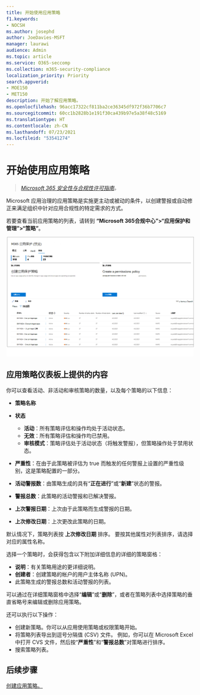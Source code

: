 ```yaml
---
title: 开始使用应用策略
f1.keywords:
- NOCSH
ms.author: josephd
author: JoeDavies-MSFT
manager: laurawi
audience: Admin
ms.topic: article
ms.service: O365-seccomp
ms.collection: m365-security-compliance
localization_priority: Priority
search.appverid:
- MOE150
- MET150
description: 开始了解应用策略。
ms.openlocfilehash: 96acc17322cf811ba2ce36345df972f36b7706c7
ms.sourcegitcommit: 60cc1b2828b1e191f30ca439b97e5a38f48c5169
ms.translationtype: HT
ms.contentlocale: zh-CN
ms.lasthandoff: 07/23/2021
ms.locfileid: "53541274"
---
```

# <a name="get-started-with-app-policies"></a>开始使用应用策略

>*[Microsoft 365 安全性与合规性许可指南](https://aka.ms/ComplianceSD)。*

Microsoft 应用治理的应用策略是实施更主动或被动的条件，以创建警报或自动修正来满足组织中针对应用合规性的特定需求的方式。

若要查看当前应用策略的列表，请转到 **“Microsoft 365合规中心”>“应用保护和管理”>“策略”**。

![Microsoft 365 合规中心内的 MAPG 策略摘要页面](..\media\manage-app-protection-governance\mapg-cc-policies.png)

## <a name="whats-available-on-the-app-policies-dashboard"></a>应用策略仪表板上提供的内容

你可以查看活动、非活动和审核策略的数量，以及每个策略的以下信息：

- **策略名称**
- **状态**

  - **活动**：所有策略评估和操作均处于活动状态。
  - **无效**：所有策略评估和操作均已禁用。
  - **审核模式**：策略评估处于活动状态（将触发警报），但策略操作处于禁用状态。

- **严重性**：在由于此策略被评估为 true 而触发的任何警报上设置的严重性级别，这是策略配置的一部分。
- **活动警报数**：由策略生成的具有“**正在进行**”或“**新建**”状态的警报。
- **警报总数**：此策略的活动警报和已解决警报。
- **上次警报日期**：上次由于此策略而生成警报的日期。
- **上次修改日期**：上次更改此策略的日期。

默认情况下，策略列表按 **上次修改日期** 排序。 要按其他属性对列表排序，请选择对应的属性名称。

选择一个策略时，会获得包含以下附加详细信息的详细的策略窗格：

- **说明**：有关策略用途的更详细说明。
- **创建者**：创建策略的帐户的用户主体名称 (UPN)。
- 此策略生成的警报总数和活动警报的列表。

可以通过在详细策略窗格中选择“**编辑**”或“**删除**”，或者在策略列表中选择策略的垂直省略号来编辑或删除应用策略。

还可以执行以下操作：

- 创建新策略。你可以从应用使用策略或权限策略开始。
- 将策略列表导出到逗号分隔值 (CSV) 文件。 例如，你可以在 Microsoft Excel 中打开 CVS 文件，然后按“**严重性**”和“**警报总数**”对策略进行排序。
- 搜索策略列表。

## <a name="next-step"></a>后续步骤

[创建应用策略。](app-governance-app-policies-create.md)
